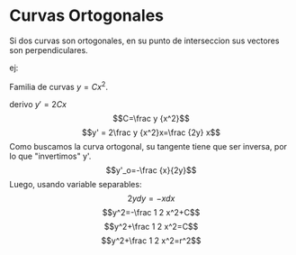 # Curvas Ortogonales
Si dos curvas son ortogonales, en su punto de interseccion sus vectores son perpendiculares.


ej:

Familia de curvas $y = Cx^2$.


derivo $y' = 2Cx$
$$C=\frac y {x^2}$$
$$y' = 2\frac y {x^2}x=\frac {2y} x$$
Como buscamos la curva ortogonal, su tangente tiene que ser inversa, por lo que "invertimos" y'.
$$y'_o=-\frac {x}{2y}$$
Luego, usando variable separables:
$$2y dy=-x dx$$
$$y^2=-\frac 1 2 x^2+C$$
$$y^2+\frac 1 2 x^2=C$$
$$y^2+\frac 1 2 x^2=r^2$$